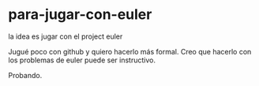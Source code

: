 para-jugar-con-euler
====================

la idea es jugar con el project euler

Jugué poco con github y quiero hacerlo más formal. Creo que hacerlo con los problemas de euler puede ser instructivo.

Probando.
